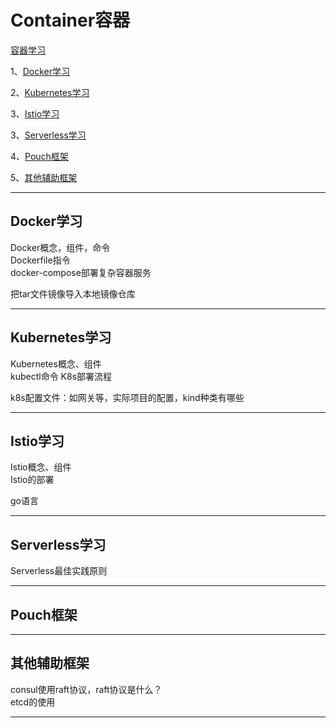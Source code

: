 # Container容器


[容器学习](https://github.com/youngzil/quickstart-container)  
  
1、[Docker学习](#Docker学习)  
  
2、[Kubernetes学习](#Kubernetes学习)  
  
3、[Istio学习](#Istio学习)  

3、[Serverless学习](#Serverless学习)  
  
4、[Pouch框架](#Pouch框架)  
  
5、[其他辅助框架](#其他辅助框架) 
  
---------------------------------------------------------------------------------------------------------------------  
## Docker学习

Docker概念，组件，命令  
Dockerfile指令  
docker-compose部署复杂容器服务 

把tar文件镜像导入本地镜像仓库

---------------------------------------------------------------------------------------------------------------------  
## Kubernetes学习

Kubernetes概念、组件  
kubectl命令 
K8s部署流程

k8s配置文件：如网关等，实际项目的配置，kind种类有哪些

---------------------------------------------------------------------------------------------------------------------  
## Istio学习

Istio概念、组件  
Istio的部署

go语言 

---------------------------------------------------------------------------------------------------------------------  
## Serverless学习

Serverless最佳实践原则

---------------------------------------------------------------------------------------------------------------------  
## Pouch框架


---------------------------------------------------------------------------------------------------------------------  
## 其他辅助框架

consul使用raft协议，raft协议是什么？  
etcd的使用  

---------------------------------------------------------------------------------------------------------------------  

  
